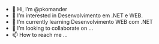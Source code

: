 - 👋 Hi, I’m @pkomander
- 👀 I’m interested in  Desenvolvimento em .NET e WEB.
- 🌱 I’m currently learning  Desenvolvimento WEB com .NET
- 💞️ I’m looking to collaborate on ...
- 📫 How to reach me ...

<!---
pkomander/pkomander is a ✨ special ✨ repository because its `README.md` (this file) appears on your GitHub profile.
You can click the Preview link to take a look at your changes.asd
--->
